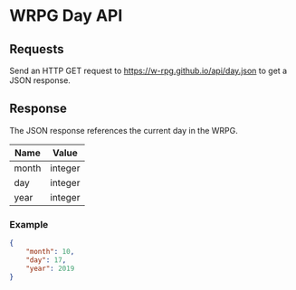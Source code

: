 # WRPG Day API

## Requests

Send an HTTP GET request to <https://w-rpg.github.io/api/day.json> to get a JSON response.

## Response

The JSON response references the current day in the WRPG.

|Name|Value|
|----|----|
|month|integer|
|day|integer|
|year|integer|

### Example

```json
{
    "month": 10,
    "day": 17,
    "year": 2019
}
```

